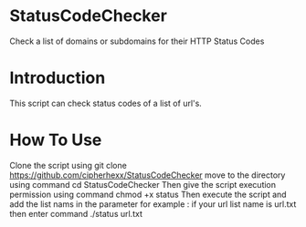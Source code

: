 # StatusCodeChecker
Check a list of domains or subdomains for their HTTP Status Codes 

# Introduction
This script can check status codes of a list of url's.

# How To Use
Clone the script using git clone https://github.com/cipherhexx/StatusCodeChecker
move to the directory using command cd StatusCodeChecker
Then give the script execution permission using command chmod +x status
Then execute the script and add the list nams in the parameter for example : if your url list name is url.txt then enter command ./status url.txt

